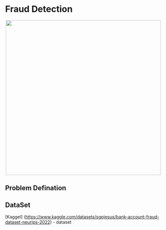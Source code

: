 
# Fraud Detection
 
<p align="center">
 <img src = "https://github.com/AhmedAbdElbassset/Fraud_Detection/assets/63741964/942a7e56-a69d-4b8f-b718-3540c45345af" width = "500">
</p>

## Problem Defination


## DataSet
[Kaggel] (https://www.kaggle.com/datasets/sgpjesus/bank-account-fraud-dataset-neurips-2022) - dataset 
